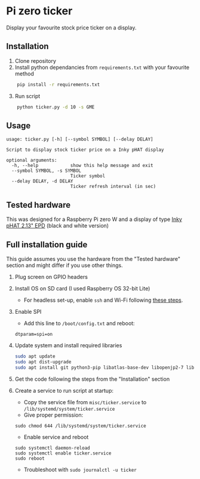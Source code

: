 # Pi zero ticker
Display your favourite stock price ticker on a display.


## Installation
1. Clone repository
2. Install python dependancies from `requirements.txt` with your favourite method
```bash
    pip install -r requirements.txt
```
3. Run script
```bash
    python ticker.py -d 10 -s GME 
```

## Usage
```
usage: ticker.py [-h] [--symbol SYMBOL] [--delay DELAY]

Script to display stock ticker price on a Inky pHAT display

optional arguments:
  -h, --help            show this help message and exit
  --symbol SYMBOL, -s SYMBOL
                        Ticker symbol
  --delay DELAY, -d DELAY
                        Ticker refresh interval (in sec)
```

## Tested hardware
This was designed for a Raspberry Pi zero W and a display of type [Inky pHAT 2.13" EPD](https://shop.pimoroni.com/products/inky-phat?variant=12549254938707) (black and white version)

## Full installation guide

This guide assumes you use the hardware from the "Tested hardware" section and might differ if you use other things.

1. Plug screen on GPIO headers

2. Install OS on SD card (I used Raspberry OS 32-bit Lite)
    - For headless set-up, enable `ssh` and Wi-Fi following [these steps](https://www.raspberrypi.org/documentation/computers/configuration.html#setting-up-a-headless-raspberry-pi).


3. Enable SPI
    - Add this line to `/boot/config.txt` and reboot:
    ```
    dtparam=spi=on
    ```

4. Update system and install required libraries
    ```bash
    sudo apt update
    sudo apt dist-upgrade
    sudo apt install git python3-pip libatlas-base-dev libopenjp2-7 libtiff5
    ```
5. Get the code following the steps from the "Installation" section

6. Create a service to run script at startup:
    - Copy the service file from `misc/ticker.service` to `/lib/systemd/system/ticker.service`
    - Give proper permission:
    ```
    sudo chmod 644 /lib/systemd/system/ticker.service
    ```
    - Enable service and reboot
    ```
    sudo systemctl daemon-reload
    sudo systemctl enable ticker.service
    sudo reboot
    ```
    - Troubleshoot with `sudo journalctl -u ticker`
